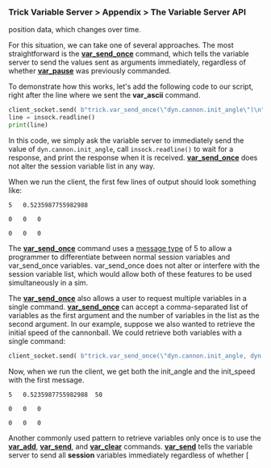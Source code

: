### Trick Variable Server > Appendix > The Variable Server API

 position data, which changes over time.

For this situation, we can take one of several approaches. The most straightforward
is the [**var_send_once**](#api-var-send-once) command, which tells the variable
server to send the values sent as arguments immediately, regardless of whether
[**var_pause**](#api-var-pause) was previously commanded.

To demonstrate how this works, let's add the following code to our script, right
after the line where we sent the **var_ascii** command.

```python
client_socket.send( b"trick.var_send_once(\"dyn.cannon.init_angle\")\n")
line = insock.readline()
print(line)
```

In this code, we simply ask the variable server to immediately send the value of ```dyn.cannon.init_angle```,
call ```insock.readline()``` to wait for a response, and print the response when it is received.
[**var_send_once**](#api-var-send-once) does not alter the session variable list in any way.

When we run the client, the first few lines of output should look something like:

```
5	0.5235987755982988

0	0	0

0	0	0
```

The [**var_send_once**](#api-var-send-once) command uses a [message type](#variable-server-message-types) of 5
to allow a programmer to differentiate between normal session variables and var_send_once variables. var_send_once
does not alter or interfere with the session variable list, which would allow both of these features to be
used simultaneously in a sim.

The [**var_send_once**](#api-var-send-once) also allows a user to request multiple variables in a single
command. [**var_send_once**](#api-var-send-once) can accept a comma-separated list of variables as the
first argument and the number of variables in the list as the second argument.
In our example, suppose we also wanted to retrieve the initial speed of the cannonball.
We could retrieve both variables with a single command:

```python
client_socket.send( b"trick.var_send_once(\"dyn.cannon.init_angle, dyn.cannon.init_speed\", 2)\n")
```

Now, when we run the client, we get both the init_angle and the init_speed with the first message.

```
5	0.5235987755982988	50

0	0	0

0	0	0
```

Another commonly used pattern to retrieve variables only once is to use the [**var_add**](#api-var-add),
[**var_send**](#api-var-send), and [**var_clear**](#api-var-clear) commands. [**var_send**](#api-var-send) tells
the variable server to send all **session** variables immediately regardless of whether [
